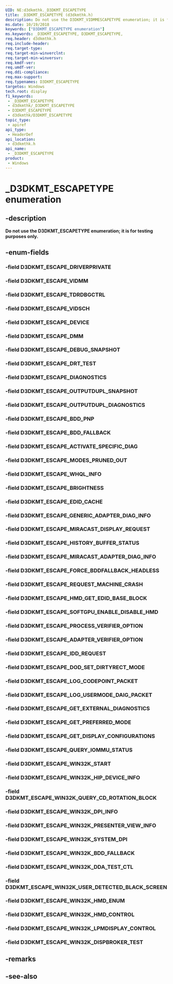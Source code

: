 ```yaml
---
UID: NE:d3dkmthk._D3DKMT_ESCAPETYPE
title: _D3DKMT_ESCAPETYPE (d3dkmthk.h)
description: Do not use the D3DKMT_VIDMMESCAPETYPE enumeration; it is for testing purposes only.
ms.date: 10/19/2018
keywords: ["D3DKMT_ESCAPETYPE enumeration"]
ms.keywords: _D3DKMT_ESCAPETYPE, D3DKMT_ESCAPETYPE,
req.header: d3dkmthk.h
req.include-header: 
req.target-type: 
req.target-min-winverclnt: 
req.target-min-winversvr: 
req.kmdf-ver: 
req.umdf-ver: 
req.ddi-compliance: 
req.max-support: 
req.typenames: D3DKMT_ESCAPETYPE
targetos: Windows
tech.root: display
f1_keywords:
 - _D3DKMT_ESCAPETYPE
 - d3dkmthk/_D3DKMT_ESCAPETYPE
 - D3DKMT_ESCAPETYPE
 - d3dkmthk/D3DKMT_ESCAPETYPE
topic_type:
 - apiref
api_type:
 - HeaderDef
api_location:
 - d3dkmthk.h
api_name:
 - _D3DKMT_ESCAPETYPE
product:
 - Windows
---
```


# _D3DKMT_ESCAPETYPE enumeration


## -description

<b>Do not use the D3DKMT_ESCAPETYPE enumeration; it is for testing purposes only.</b>

## -enum-fields

### -field D3DKMT_ESCAPE_DRIVERPRIVATE

### -field D3DKMT_ESCAPE_VIDMM

### -field D3DKMT_ESCAPE_TDRDBGCTRL

### -field D3DKMT_ESCAPE_VIDSCH

### -field D3DKMT_ESCAPE_DEVICE

### -field D3DKMT_ESCAPE_DMM

### -field D3DKMT_ESCAPE_DEBUG_SNAPSHOT

### -field D3DKMT_ESCAPE_DRT_TEST

### -field D3DKMT_ESCAPE_DIAGNOSTICS

### -field D3DKMT_ESCAPE_OUTPUTDUPL_SNAPSHOT

### -field D3DKMT_ESCAPE_OUTPUTDUPL_DIAGNOSTICS

### -field D3DKMT_ESCAPE_BDD_PNP

### -field D3DKMT_ESCAPE_BDD_FALLBACK

### -field D3DKMT_ESCAPE_ACTIVATE_SPECIFIC_DIAG

### -field D3DKMT_ESCAPE_MODES_PRUNED_OUT

### -field D3DKMT_ESCAPE_WHQL_INFO

### -field D3DKMT_ESCAPE_BRIGHTNESS

### -field D3DKMT_ESCAPE_EDID_CACHE

### -field D3DKMT_ESCAPE_GENERIC_ADAPTER_DIAG_INFO

### -field D3DKMT_ESCAPE_MIRACAST_DISPLAY_REQUEST

### -field D3DKMT_ESCAPE_HISTORY_BUFFER_STATUS

### -field D3DKMT_ESCAPE_MIRACAST_ADAPTER_DIAG_INFO

### -field D3DKMT_ESCAPE_FORCE_BDDFALLBACK_HEADLESS

### -field D3DKMT_ESCAPE_REQUEST_MACHINE_CRASH

### -field D3DKMT_ESCAPE_HMD_GET_EDID_BASE_BLOCK

### -field D3DKMT_ESCAPE_SOFTGPU_ENABLE_DISABLE_HMD

### -field D3DKMT_ESCAPE_PROCESS_VERIFIER_OPTION

### -field D3DKMT_ESCAPE_ADAPTER_VERIFIER_OPTION

### -field D3DKMT_ESCAPE_IDD_REQUEST

### -field D3DKMT_ESCAPE_DOD_SET_DIRTYRECT_MODE

### -field D3DKMT_ESCAPE_LOG_CODEPOINT_PACKET

### -field D3DKMT_ESCAPE_LOG_USERMODE_DAIG_PACKET

### -field D3DKMT_ESCAPE_GET_EXTERNAL_DIAGNOSTICS

### -field D3DKMT_ESCAPE_GET_PREFERRED_MODE

### -field D3DKMT_ESCAPE_GET_DISPLAY_CONFIGURATIONS

### -field D3DKMT_ESCAPE_QUERY_IOMMU_STATUS

### -field D3DKMT_ESCAPE_WIN32K_START

### -field D3DKMT_ESCAPE_WIN32K_HIP_DEVICE_INFO

### -field D3DKMT_ESCAPE_WIN32K_QUERY_CD_ROTATION_BLOCK

### -field D3DKMT_ESCAPE_WIN32K_DPI_INFO

### -field D3DKMT_ESCAPE_WIN32K_PRESENTER_VIEW_INFO

### -field D3DKMT_ESCAPE_WIN32K_SYSTEM_DPI

### -field D3DKMT_ESCAPE_WIN32K_BDD_FALLBACK

### -field D3DKMT_ESCAPE_WIN32K_DDA_TEST_CTL

### -field D3DKMT_ESCAPE_WIN32K_USER_DETECTED_BLACK_SCREEN

### -field D3DKMT_ESCAPE_WIN32K_HMD_ENUM

### -field D3DKMT_ESCAPE_WIN32K_HMD_CONTROL

### -field D3DKMT_ESCAPE_WIN32K_LPMDISPLAY_CONTROL

### -field D3DKMT_ESCAPE_WIN32K_DISPBROKER_TEST

## -remarks

## -see-also

